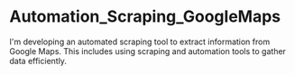 # Automation_Scraping_GoogleMaps
I'm developing an automated scraping tool to extract information from Google Maps. This includes using scraping and automation tools to gather data efficiently.
